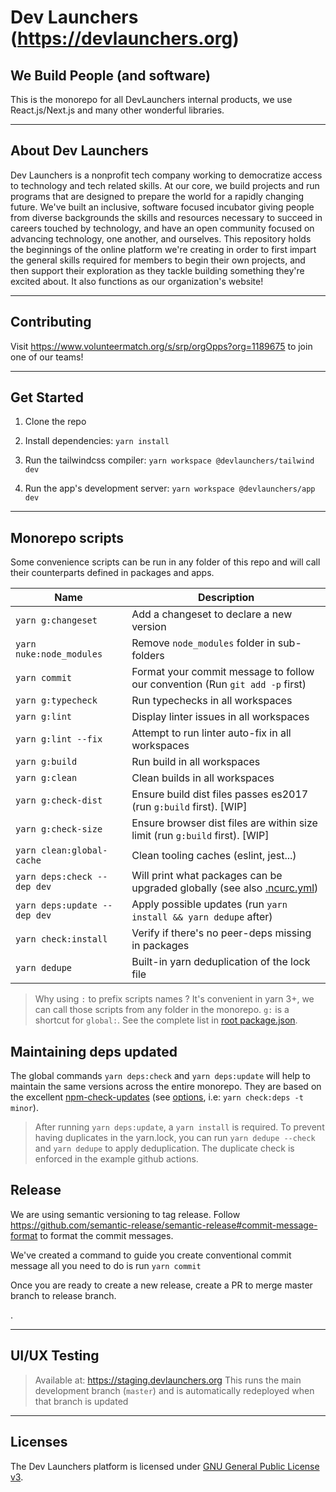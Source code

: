 # Dev Launchers (https://devlaunchers.org)

## We Build People (and software)

This is the monorepo for all DevLaunchers internal products, we use React.js/Next.js and many other wonderful libraries.

---

## About Dev Launchers

Dev Launchers is a nonprofit tech company working to democratize access to technology and tech related skills. At our core, we build projects and run programs that are designed to prepare the world for a rapidly changing future. We've built an inclusive, software focused incubator giving people from diverse backgrounds the skills and resources necessary to succeed in careers touched by technology, and have an open community focused on advancing technology, one another, and ourselves. This repository holds the beginnings of the online platform we're creating in order to first impart the general skills required for members to begin their own projects, and then support their exploration as they tackle building something they're excited about. It also functions as our organization's website!

---

## Contributing

Visit https://www.volunteermatch.org/s/srp/orgOpps?org=1189675 to join one of our teams!

---

## Get Started

1. Clone the repo

2. Install dependencies: `yarn install`

3. Run the tailwindcss compiler: `yarn workspace @devlaunchers/tailwind dev`

4. Run the app's development server: `yarn workspace @devlaunchers/app dev`

---


## Monorepo scripts

Some convenience scripts can be run in any folder of this repo and will call their counterparts defined in packages and apps.

| Name                         | Description                                                                                                                          |
| ---------------------------- | ------------------------------------------------------------------------------------------------------------------------------------ |
| `yarn g:changeset`           | Add a changeset to declare a new version                                                                                             |
| `yarn nuke:node_modules`     | Remove `node_modules` folder in sub-folders                                                                                          |
| `yarn commit`                | Format your commit message to follow our convention (Run `git add -p` first)                                                         |
| `yarn g:typecheck`           | Run typechecks in all workspaces                                                                                                     |
| `yarn g:lint`                | Display linter issues in all workspaces                                                                                              |
| `yarn g:lint --fix`          | Attempt to run linter auto-fix in all workspaces                                                                                     |
| `yarn g:build`               | Run build in all workspaces                                                                                                          |
| `yarn g:clean`               | Clean builds in all workspaces                                                                                                       |
| `yarn g:check-dist`          | Ensure build dist files passes es2017 (run `g:build` first). [WIP]                                                                   |
| `yarn g:check-size`          | Ensure browser dist files are within size limit (run `g:build` first). [WIP]                                                         |
| `yarn clean:global-cache`    | Clean tooling caches (eslint, jest...)                                                                                               |
| `yarn deps:check --dep dev`  | Will print what packages can be upgraded globally (see also [.ncurc.yml](https://github.com/sortlist/packages/blob/main/.ncurc.yml)) |
| `yarn deps:update --dep dev` | Apply possible updates (run `yarn install && yarn dedupe` after)                                                                     |
| `yarn check:install`         | Verify if there's no peer-deps missing in packages                                                                                   |
| `yarn dedupe`                | Built-in yarn deduplication of the lock file                                                                                         |

> Why using `:` to prefix scripts names ? It's convenient in yarn 3+, we can call those scripts from any folder in the monorepo.
> `g:` is a shortcut for `global:`. See the complete list in [root package.json](./package.json).

## Maintaining deps updated

The global commands `yarn deps:check` and `yarn deps:update` will help to maintain the same versions across the entire monorepo.
They are based on the excellent [npm-check-updates](https://github.com/raineorshine/npm-check-updates)
(see [options](https://github.com/raineorshine/npm-check-updates#options), i.e: `yarn check:deps -t minor`).

> After running `yarn deps:update`, a `yarn install` is required. To prevent
> having duplicates in the yarn.lock, you can run `yarn dedupe --check` and `yarn dedupe` to
> apply deduplication. The duplicate check is enforced in the example github actions.

## Release

We are using semantic versioning to tag release. Follow https://github.com/semantic-release/semantic-release#commit-message-format
to format the commit messages.

We've created a command to guide you create conventional commit message all you need to do is run `yarn commit`

Once you are ready to create a new release, create a PR to merge master branch to release branch.

.

---

## UI/UX Testing

> Available at: https://staging.devlaunchers.org
> This runs the main development branch (`master`) and is automatically redeployed when that branch is updated

---


## Licenses

The Dev Launchers platform is licensed under [GNU General Public License v3](./LICENSE.md).
